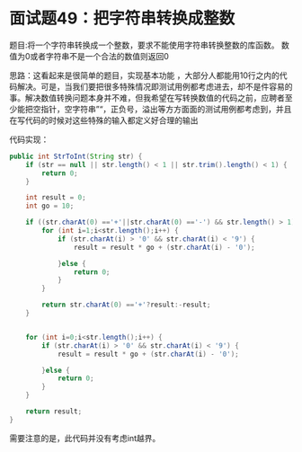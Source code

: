 # 面试题49：把字符串转换成整数

题目:将一个字符串转换成一个整数，要求不能使用字符串转换整数的库函数。 数值为0或者字符串不是一个合法的数值则返回0

思路：这看起来是很简单的题目，实现基本功能 ，大部分人都能用10行之内的代码解决。可是，当我们要把很多特殊情况即测试用例都考虑进去，却不是件容易的事。解决数值转换问题本身并不难，但我希望在写转换数值的代码之前，应聘者至少能把空指针，空字符串”“，正负号，溢出等方方面面的测试用例都考虑到，并且在写代码的时候对这些特殊的输入都定义好合理的输出

代码实现：
```java
public int StrToInt(String str) {
    if (str == null || str.length() < 1 || str.trim().length() < 1) {
        return 0;
    }

    int result = 0;
    int go = 10;

    if ((str.charAt(0) =='+'||str.charAt(0) =='-') && str.length() > 1) {
        for (int i=1;i<str.length();i++) {
            if (str.charAt(i) > '0' && str.charAt(i) < '9') {
                result = result * go + (str.charAt(i) - '0');

            }else {
                return 0;
            }
        }

        return str.charAt(0) =='+'?result:-result;
    }


    for (int i=0;i<str.length();i++) {
        if (str.charAt(i) > '0' && str.charAt(i) < '9') {
            result = result * go + (str.charAt(i) - '0');

        }else {
            return 0;
        }
    }

    return result;
}
```

需要注意的是，此代码并没有考虑int越界。





